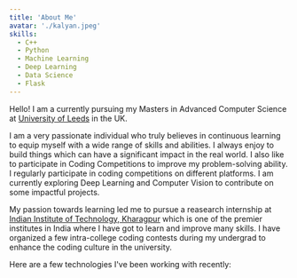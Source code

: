 ```yaml
---
title: 'About Me'
avatar: './kalyan.jpeg'
skills:
  - C++
  - Python
  - Machine Learning
  - Deep Learning
  - Data Science
  - Flask
---
```


Hello! I am a currently pursuing my Masters in Advanced Computer Science at [University of Leeds](https://www.leeds.ac.uk/) in the UK. 

I am a very passionate individual who truly believes in continuous learning to equip myself with a wide range of skills and abilities. I always enjoy to build things which can have a significant impact in the real world. I also like to participate in Coding Competitions to improve my problem-solving ability. I regularly participate in coding competitions on different platforms. I am currently exploring Deep Learning and Computer Vision to contribute on some impactful projects. 

My passion towards learning led me to pursue a reasearch internship at [Indian Institute of Technology, Kharagpur](http://cse.iitkgp.ac.in/) which is one of the premier institutes in India where I have got to learn and improve many skills. I have organized a few intra-college coding contests during my undergrad to enhance the coding culture in the university.

Here are a few technologies I've been working with recently:
